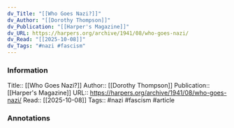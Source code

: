 ```yaml
---
dv_Title: "[[Who Goes Nazi?]]"
dv_Author: "[[Dorothy Thompson]]"
dv_Publication: "[[Harper's Magazine]]"
dv_URL: https://harpers.org/archive/1941/08/who-goes-nazi/
dv_Read: "[[2025-10-08]]"
dv_Tags: "#nazi #fascism"
---
```


### Information
Title:: [[Who Goes Nazi?]]
Author:: [[Dorothy Thompson]]
Publication:: [[Harper's Magazine]]
URL:: https://harpers.org/archive/1941/08/who-goes-nazi/
Read:: [[2025-10-08]]
Tags:: #nazi #fascism 
#article

### Annotations
